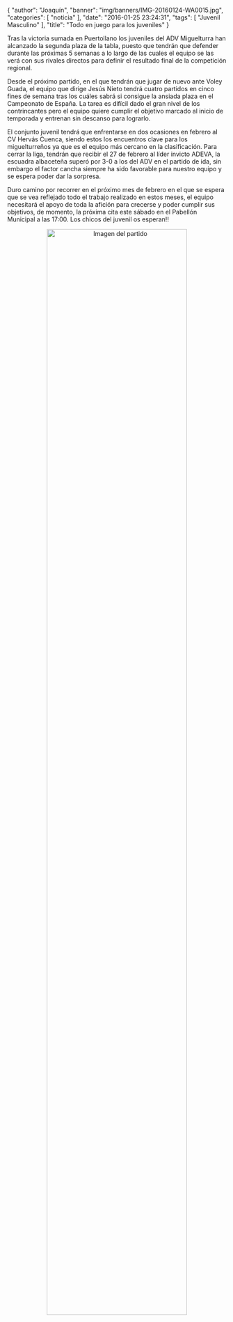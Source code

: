 {
  "author": "Joaquín", 
  "banner": "img/banners/IMG-20160124-WA0015.jpg", 
  "categories": [
    "noticia"
  ], 
  "date": "2016-01-25 23:24:31", 
  "tags": [
    "Juvenil Masculino"
  ], 
  "title": "Todo en juego para los juveniles"
}

Tras la victoria sumada en Puertollano los juveniles del ADV Miguelturra han alcanzado la segunda plaza de la tabla, puesto que tendrán que defender durante las próximas 5 semanas a lo largo de las cuales el equipo se las verá con sus rivales directos para definir el resultado final de la competición regional.

Desde el próximo partido, en el que tendrán que jugar de nuevo ante Voley Guada, el equipo que dirige Jesús Nieto tendrá cuatro partidos en cinco fines de semana tras los cuáles sabrá si consigue la ansiada plaza en el Campeonato de España. La tarea es difícil dado el gran nivel de los contrincantes pero el equipo quiere cumplir el objetivo marcado al inicio de temporada y entrenan sin descanso para lograrlo.

El conjunto juvenil tendrá que enfrentarse en dos ocasiones en febrero al CV Hervás Cuenca, siendo estos los encuentros clave para los miguelturreños ya que es el equipo más cercano en la clasificación. Para cerrar la liga, tendrán que recibir el 27 de febrero al líder invicto ADEVA, la escuadra albaceteña superó por 3-0 a los del ADV en el partido de ida, sin embargo el factor cancha siempre ha sido favorable para nuestro equipo y se espera poder dar la sorpresa.

Duro camino por recorrer en el próximo mes de febrero en el que se espera que se vea reflejado todo el trabajo realizado en estos meses, el equipo necesitará el apoyo de toda la afición para crecerse y poder cumplir sus objetivos, de momento, la próxima cita este sábado en el Pabellón Municipal a las 17:00. Los chicos del juvenil os esperan!!

<center>
<a target="_new" href="http://www.advmiguelturra.org/img/banners/IMG-20160124-WA0015.jpg"> 
<img alt="Imagen del partido" width="80%" align="center" src="http://www.advmiguelturra.org/img/banners/IMG-20160124-WA0015.jpg"/> </a> </center> 


